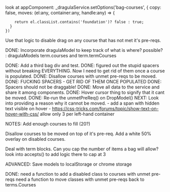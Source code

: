 look at appComponent:
_dragulaService.setOptions('bag-courses', {
      copy: false,
      moves: (el:any, container:any, handle:any) => {
        
        return el.classList.contains('foundation')? false : true;
      }
    })
Use that logic to disable drag on any course that has not met it's pre-reqs.

DONE: Incorporate dragulaModel to keep track of what is where?  possible? : dragulaModels term.courses and term.termCourses

DONE: Add a third bag div and test.
DONE: figured out the stupid spacers without breaking EVERYTHING.  Now I need to get rid of them once a course is populated.
DONE: Disallow courses with unmet pre-reqs to be moved.
DONE: FUCKING SPACERS - GET RID OF THEM ONCE POPULATED
DONE: Spacers should not be draggable!
DONE: Move all data to the service and share it among components.
DONE: Hover cursor thing to signify that it cant be moved.
DONE: Re-run the unmetPreReq() on DropModel()
NEXT: Look into providing a reason why it cannot be moved.
      - add a span with hidden text visible on hover
      - https://css-tricks.com/forums/topic/show-text-on-hover-with-css/
allow only 3 per left-hand container


NOTES:
Add enough courses to fill (20?)

Disallow courses to be moved on top of it's pre-req.
Add a white 50% overlay on disabled courses.

Deal with term blocks.  Can you cap the number of items a bag will allow?
look into accepts() to add logic there to cap at 3

ADVANCED: Save models to localStorage or chrome storage


DONE: need a function to add a disabled class to courses with unmet pre-reqs
need a function to move classes with unmet pre-reqs back to terms.Courses
